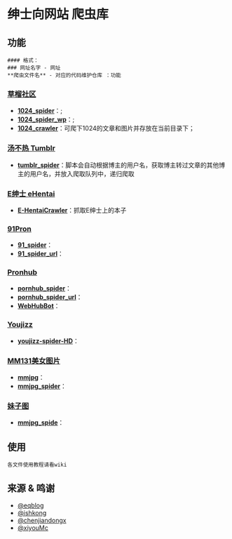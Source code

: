# 绅士向网站 爬虫库

## 功能
```
#### 格式： 
### 网址名字 - 网址
**爬虫文件名** - 对应的代码维护仓库 ：功能
```
### [草榴社区](http://www.t66y.com/index.php?u=478673&ext=6bf42)
- **[1024_spider]()**：;
- **[1024_spider_wp]()**：;
- **[1024_crawler](https://github.com/LintBin/1024crawer)**：可爬下1024的文章和图片并存放在当前目录下；
	
### [汤不热 Tumblr](https://www.tumblr.com)
- **[tumblr_spider]()**：脚本会自动根据博主的用户名，获取博主转过文章的其他博主的用户名，并放入爬取队列中，递归爬取
	
### [E绅士 eHentai](https://e-hentai.org/)
- **[E-HentaiCrawler](https://github.com/shuiqukeyou/E-HentaiCrawler)**：抓取E绅士上的本子

### [91Pron](http://91porn.com)
- **[91_spider]()**：
- **[91_spider_url]()**：
		
### [Pronhub](https://www.pornhub.com)
- **[pornhub_spider]()**：
- **[pornhub_spider_url]()**：
- **[WebHubBot](https://github.com/xiyouMc/WebHubBot)**：

### [Youjizz](https://www.youjizz.com)
- **[youjizz-spider-HD]()**：
		
### [MM131美女图片](http://www.mm131.com)
- **[mmjpg](https://github.com/chenjiandongx/mmjpg)**：
- **[mmjpg_spider]()**：
	
		
### [妹子图](http://www.mmjpg.com)
- **[mmjpg_spide]()**：
		
## 使用
`各文件使用教程请看wiki`
	
## 来源 & 鸣谢
- [@eqblog](https://github.com/eqblog)
- [@ishkong](https://github.com/ishkong)
- [@chenjiandongx](https://github.com/chenjiandongx)
- [@xiyouMc](https://github.com/xiyouMc)
